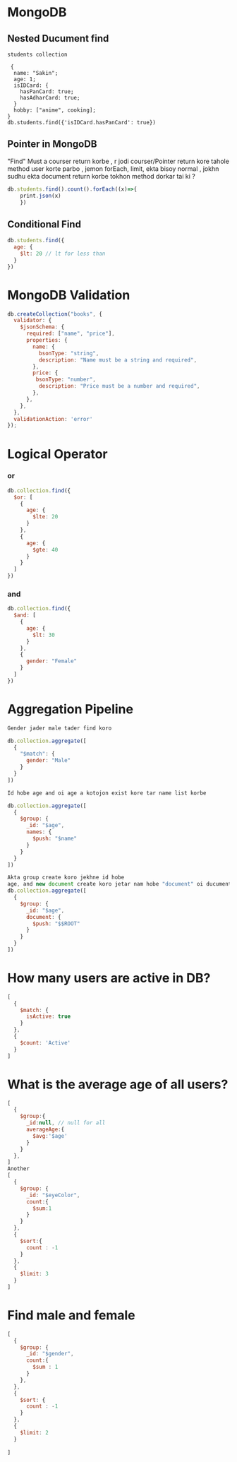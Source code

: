 # MongoDB

## Nested Ducument find
```javaScirpt
students collection

 {
  name: "Sakin";
  age: 1;
  isIDCard: {
    hasPanCard: true;
    hasAdharCard: true;
  }
  hobby: ["anime", cooking];
}
db.students.find({'isIDCard.hasPanCard': true})

```


## Pointer in MongoDB
"Find" Must a courser return korbe , r jodi courser/Pointer return kore tahole method user korte parbo , jemon forEach, limit, ekta bisoy normal , jokhn sudhu ekta document return korbe tokhon method dorkar tai ki ? 
```javaScript
db.students.find().count().forEach((x)=>{
    print.json(x)
    })
```

## Conditional Find
```javascript
db.students.find({
  age: {
    $lt: 20 // lt for less than
  }
})
```

# MongoDB Validation 
```javaScript
db.createCollection("books", {
  validator: {
    $jsonSchema: {
      required: ["name", "price"],
      properties: {
        name: {
          bsonType: "string",
          description: "Name must be a string and required",
        },
        price: {
         bsonType: "number",
          description: "Price must be a number and required",
        },
      },
    },
  },
  validationAction: 'error'
});

```


# Logical Operator 
### or
```javaScript
db.collection.find({
  $or: [
    {
      age: {
        $lte: 20
      }
    },
    {
      age: {
        $gte: 40
      }
    }
  ]
})
```
### and
```javaScript
db.collection.find({
  $and: [
    {
      age: {
        $lt: 30
      }
    },
    {
      gender: "Female"
    }
  ]
})
```
# Aggregation Pipeline
```javaScript
Gender jader male tader find koro

db.collection.aggregate([
  {
    "$match": {
      gender: "Male"
    }
  }
])

Id hobe age and oi age a kotojon exist kore tar name list korbe

db.collection.aggregate([
  {
    $group: {
      _id: "$age",
      names: {
        $push: "$name"
      }
    }
  }
])

Akta group create koro jekhne id hobe
age, and new document create koro jetar nam hobe "document" oi ducument er moddhe oi age er all information thkabe
db.collection.aggregate([
  {
    $group: {
      _id: "$age",
      document: {
        $push: "$$ROOT"
      }
    }
  }
])
```
# How many users are active in DB?
```javascript
[
  {
    $match: {
      isActive: true
    }
  },
  {
    $count: 'Active'
  }
]
```
# What is the average age of all users?
```javascript
[
  {
    $group:{
      _id:null, // null for all 
      averageAge:{
        $avg:'$age'
      }
    }
  },
]
Another
[
  {
    $group: {
      _id: "$eyeColor",
      count:{
        $sum:1
      }
    }
  },
  {
    $sort:{
      count : -1
    }
  },
  {
    $limit: 3
  }
]
```
# Find male and female
```javaScript
[
  {
    $group: {
      _id: "$gender",
      count:{
        $sum : 1
      }
    },
  },
  {
    $sort: {
      count : -1
    }
  },
  {
    $limit: 2
  }
  
]
```